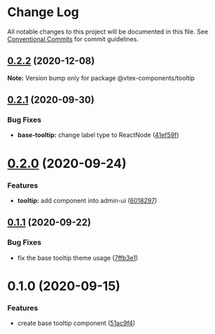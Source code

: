 # Change Log

All notable changes to this project will be documented in this file.
See [Conventional Commits](https://conventionalcommits.org) for commit guidelines.

## [0.2.2](https://github.com/vtex/onda/compare/@vtex-components/tooltip@0.2.1...@vtex-components/tooltip@0.2.2) (2020-12-08)

**Note:** Version bump only for package @vtex-components/tooltip





## [0.2.1](https://github.com/vtex/onda/compare/@vtex-components/tooltip@0.2.0...@vtex-components/tooltip@0.2.1) (2020-09-30)


### Bug Fixes

* **base-tooltip:** change label type to ReactNode ([41ef59f](https://github.com/vtex/onda/commit/41ef59f8297dd3ec36ece9d200ca166d80f47326))





# [0.2.0](https://github.com/vtex/onda/compare/@vtex-components/tooltip@0.1.1...@vtex-components/tooltip@0.2.0) (2020-09-24)


### Features

* **tooltip:** add component into admin-ui ([6018297](https://github.com/vtex/onda/commit/60182974b568d9239b71876a7f0a19135be1d91d))





## [0.1.1](https://github.com/vtex/onda/compare/@vtex-components/tooltip@0.1.0...@vtex-components/tooltip@0.1.1) (2020-09-22)


### Bug Fixes

* fix the base tooltip theme usage ([7ffb3e1](https://github.com/vtex/onda/commit/7ffb3e14a6337777677056646a81116ea645e503))





# 0.1.0 (2020-09-15)


### Features

* create base tooltip component ([51ac9f4](https://github.com/vtex/onda/commit/51ac9f4877c487c33da7b1e6aba1bcc5f6ea0d4d))
